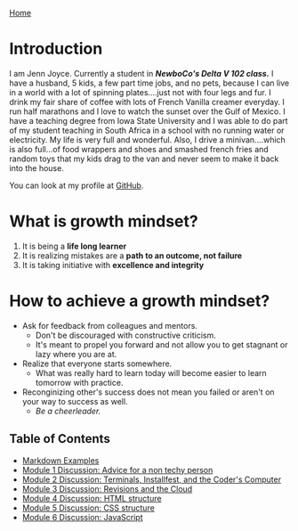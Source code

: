 [Home](https://jennjoyce.github.io/learning-journal/)

# Introduction
I am Jenn Joyce. Currently a student in **_NewboCo's Delta V 102 class._** I have a husband, 5 kids, a few part time jobs, and no pets, because I can live in a world with a lot of spinning plates....just not with four legs and fur. I drink my fair share of coffee with lots of French Vanilla creamer everyday.  I run half marathons and I love to watch the sunset over the Gulf of Mexico. I have a teaching degree from Iowa State University and I was able to do part of my student teaching in South Africa in a school with no running water or electricity. My life is very full and wonderful. Also, I drive a minivan....which is also full...of food wrappers and shoes and smashed french fries and random toys that my kids drag to the van and never seem to make it back into the house. 

You can look at my profile at [GitHub](https://github.com/jennjoyce).

# What is growth mindset?

1. It is being a **life long learner**
2. It is realizing mistakes are a **path to an outcome, not failure**
3. It is taking initiative with **excellence and integrity**

# How to achieve a growth mindset?
* Ask for feedback from colleagues and mentors. 
  * Don't be discouraged with constructive criticism. 
  * It's meant to propel you forward and not allow you to get stagnant or lazy where you are at. 
* Realize that everyone starts somewhere.
  * What was really hard to learn today will become easier to learn tomorrow with practice.
* Reconginizing other's success does not mean you failed or aren't on your way to success as well.  
  * *Be a cheerleader.*


## Table of Contents

- [Markdown Examples](/MarkdownExample.md)
- [Module 1 Discussion: Advice for a non techy person](/Discussion.md)
- [Module 2 Discussion: Terminals, Installfest, and the Coder's Computer](/DISCUSSION_02.md)
- [Module 3 Discussion: Revisions and the Cloud](/Discussion03.md)
- [Module 4 Discussion: HTML structure](Discussion04.md)
- [Module 5 Discussion: CSS structure](Discussion05.md)
- [Module 6 Discussion: JavaScript](Discussion06.md)